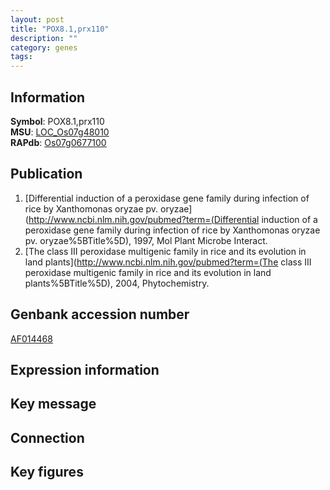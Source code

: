 ```yaml
---
layout: post
title: "POX8.1,prx110"
description: ""
category: genes
tags: 
---
```


## Information
__Symbol__: POX8.1,prx110  
__MSU__: [LOC_Os07g48010](http://rice.plantbiology.msu.edu/cgi-bin/ORF_infopage.cgi?orf=LOC_Os07g48010)  
__RAPdb__: [Os07g0677100](http://rapdb.dna.affrc.go.jp/viewer/gbrowse_details/irgsp1?name=Os07g0677100)  

## Publication
1. [Differential induction of a peroxidase gene family during infection of rice by Xanthomonas oryzae pv. oryzae](http://www.ncbi.nlm.nih.gov/pubmed?term=(Differential induction of a peroxidase gene family during infection of rice by Xanthomonas oryzae pv. oryzae%5BTitle%5D), 1997, Mol Plant Microbe Interact.
2. [The class III peroxidase multigenic family in rice and its evolution in land plants](http://www.ncbi.nlm.nih.gov/pubmed?term=(The class III peroxidase multigenic family in rice and its evolution in land plants%5BTitle%5D), 2004, Phytochemistry.

## Genbank accession number
[AF014468](http://www.ncbi.nlm.nih.gov/nuccore/AF014468)

## Expression information

## Key message

## Connection

## Key figures


